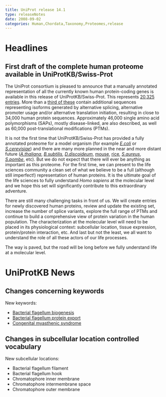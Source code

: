 ```yaml
---
title: UniProt release 14.1
type: releaseNotes
date: 2008-09-02
categories: Human,Chordata,Taxonomy,Proteomes,release
---
```


# Headlines

## First draft of the complete human proteome available in UniProtKB/Swiss-Prot

The UniProt consortium is pleased to announce that a manually annotated representation of all the currently known human protein-coding genes is available in this release of UniProtKB/Swiss-Prot. This represents [20,325 entries](https://www.uniprot.org/uniprotkb?query=taxonomy%3A9606+AND+reviewed%3Ayes). More than a [third of these](https://www.uniprot.org/uniprotkb?query=taxonomy%3A9606+AND+%28keyword%3A%22Alternative+initiation+%5B24%5D%22+OR+keyword%3A%22Alternative+promoter+usage+%5B877%5D%22+OR+keyword%3A%22Alternative+splicing+%5B25%5D%22%29%0D%0A) contain additional sequences representing isoforms generated by alternative splicing, alternative promoter usage and/or alternative translation initiation, resulting in close to 34,000 human protein sequences. Approximately 46,000 single amino acid polymorphisms (SAPs), mostly disease-linked, are also described, as well as 60,000 post-translational modifications (PTMs).

It is not the first time that UniProtKB/Swiss-Prot has provided a fully annotated proteome for a model organism (for example [_E.coli_](https://www.uniprot.org/uniprotkb?query=taxonomy_id:83333+AND+keyword:KW-0181) or [_S.cerevisiae_](https://www.uniprot.org/uniprotkb?query=taxonomy_id:4932+AND+keyword:KW-0181)) and there are many more planned in the near and more distant future ([_A.thaliana_](https://www.uniprot.org/uniprotkb?query=taxonomy_id:3702+AND+reviewed%3Ayes), [_B.subtilis_](https://www.uniprot.org/uniprotkb?query=taxonomy_id:1423+AND+reviewed%3Ayes), [_D.discoideum_](https://www.uniprot.org/uniprotkb?query=taxonomy_id:44689+AND+reviewed%3Ayes), [mouse](https://www.uniprot.org/uniprotkb?query=taxonomy_id:10090+AND+reviewed%3Ayes), [rice](https://www.uniprot.org/uniprotkb?query=taxonomy_id:39947+AND+reviewed%3Ayes), [_S.aureus_](https://www.uniprot.org/uniprotkb?query=organism%3A%22Staphylococcus+aureus%22+AND+reviewed%3Ayes), [_S.pombe_](https://www.uniprot.org/uniprotkb?query=taxonomy_id:4896+AND+reviewed%3Ayes), etc). But we do not expect that there will ever be anything as important as this proteome. For the first time, we can present to the life sciences community a clean set of what we believe to be a full (although still imperfect!) representation of human proteins. It is the ultimate goal of the life sciences to fully understand _Homo sapiens_ at the molecular level and we hope this set will significantly contribute to this extraordinary adventure.

There are still many challenging tasks in front of us. We will create entries for newly discovered human proteins, review and update the existing set, increase the number of splice variants, explore the full range of PTMs and continue to build a comprehensive view of protein variation in the human population. The characterization at the molecular level will need to be placed in its physiological context: subcellular location, tissue expression, protein/protein interaction, etc. And last but not the least, we all want to understand the role of all these actors of our life processes.

The way is paved, but the road will be long before we fully understand life at a molecular level.

# UniProtKB News

## Changes concerning keywords

New keywords:

- [Bacterial flagellum biogenesis](https://www.uniprot.org/keywords/KW-1005)
- [Bacterial flagellum protein export](https://www.uniprot.org/keywords/KW-1006)
- [Congenital myasthenic syndrome](https://www.uniprot.org/keywords/KW-1004)

## Changes in subcellular location controlled vocabulary

New subcellular locations:

- Bacterial flagellum filament
- Bacterial flagellum hook
- Chromatophore inner membrane
- Chromatophore intermembrane space
- Chromatophore outer membrane
